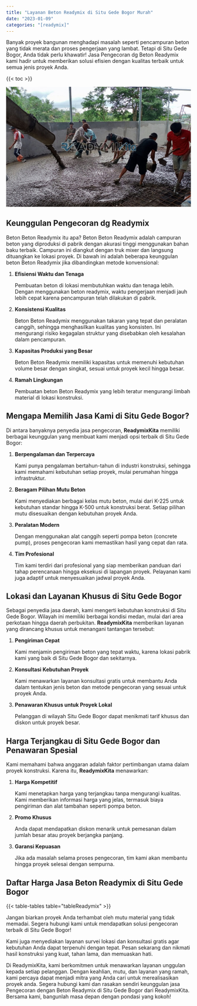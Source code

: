 ```yaml
---
title: "Layanan Beton Readymix di Situ Gede Bogor Murah"
date: "2023-01-09"
categories: "[readymix]"
---
```


Banyak proyek bangunan menghadapi masalah seperti pencampuran beton yang tidak merata dan proses pengerjaan yang lambat. Tetapi di Situ Gede Bogor, Anda tidak perlu khawatir! Jasa Pengecoran dg Beton Readymix kami hadir untuk memberikan solusi efisien dengan kualitas terbaik untuk semua jenis proyek Anda.

{{< toc >}}

![Layanan Beton Readymix di Situ Gede Bogor Murah](/images/readymix/cor-readymix-07.jpg)

## Keunggulan Pengecoran dg Readymix

Beton Beton Readymix itu apa? Beton Beton Readymix adalah campuran beton yang diproduksi di pabrik dengan akurasi tinggi menggunakan bahan baku terbaik. Campuran ini diangkut dengan truk mixer dan langsung dituangkan ke lokasi proyek. Di bawah ini adalah beberapa keunggulan beton Beton Readymix jika dibandingkan metode konvensional:

1. **Efisiensi Waktu dan Tenaga**

   Pembuatan beton di lokasi membutuhkan waktu dan tenaga lebih. Dengan menggunakan beton readymix, waktu pengerjaan menjadi jauh lebih cepat karena pencampuran telah dilakukan di pabrik.

2. **Konsistensi Kualitas**

   Beton Beton Readymix menggunakan takaran yang tepat dan peralatan canggih, sehingga menghasilkan kualitas yang konsisten. Ini mengurangi risiko kegagalan struktur yang disebabkan oleh kesalahan dalam pencampuran.

3. **Kapasitas Produksi yang Besar**

   Beton Beton Readymix memiliki kapasitas untuk memenuhi kebutuhan volume besar dengan singkat, sesuai untuk proyek kecil hingga besar.

4. **Ramah Lingkungan**

   Pembuatan beton Beton Readymix yang lebih teratur mengurangi limbah material di lokasi konstruksi.

## Mengapa Memilih Jasa Kami di Situ Gede Bogor?

Di antara banyaknya penyedia jasa pengecoran, **ReadymixKita** memiliki berbagai keunggulan yang membuat kami menjadi opsi terbaik di Situ Gede Bogor:

1. **Berpengalaman dan Terpercaya**

   Kami punya pengalaman bertahun-tahun di industri konstruksi, sehingga kami memahami kebutuhan setiap proyek, mulai perumahan hingga infrastruktur.

2. **Beragam Pilihan Mutu Beton**

   Kami menyediakan berbagai kelas mutu beton, mulai dari K-225 untuk kebutuhan standar hingga K-500 untuk konstruksi berat. Setiap pilihan mutu disesuaikan dengan kebutuhan proyek Anda.

3. **Peralatan Modern**

   Dengan menggunakan alat canggih seperti pompa beton (concrete pump), proses pengecoran kami memastikan hasil yang cepat dan rata.

4. **Tim Profesional**

   Tim kami terdiri dari profesional yang siap memberikan panduan dari tahap perencanaan hingga eksekusi di lapangan proyek. Pelayanan kami juga adaptif untuk menyesuaikan jadwal proyek Anda.

## Lokasi dan Layanan Khusus di Situ Gede Bogor

Sebagai penyedia jasa daerah, kami mengerti kebutuhan konstruksi di Situ Gede Bogor. Wilayah ini memiliki berbagai kondisi medan, mulai dari area perkotaan hingga daerah perbukitan. **ReadymixKita** memberikan layanan yang dirancang khusus untuk menangani tantangan tersebut:

1. **Pengiriman Cepat**

   Kami menjamin pengiriman beton yang tepat waktu, karena lokasi pabrik kami yang baik di Situ Gede Bogor dan sekitarnya.

2. **Konsultasi Kebutuhan Proyek**

   Kami menawarkan layanan konsultasi gratis untuk membantu Anda dalam tentukan jenis beton dan metode pengecoran yang sesuai untuk proyek Anda.

3. **Penawaran Khusus untuk Proyek Lokal**

   Pelanggan di wilayah Situ Gede Bogor dapat menikmati tarif khusus dan diskon untuk proyek besar.

## Harga Terjangkau di Situ Gede Bogor dan Penawaran Spesial

Kami memahami bahwa anggaran adalah faktor pertimbangan utama dalam proyek konstruksi. Karena itu, **ReadymixKita** menawarkan:

1. **Harga Kompetitif**

   Kami menetapkan harga yang terjangkau tanpa mengurangi kualitas. Kami memberikan informasi harga yang jelas, termasuk biaya pengiriman dan alat tambahan seperti pompa beton.

2. **Promo Khusus**

   Anda dapat mendapatkan diskon menarik untuk pemesanan dalam jumlah besar atau proyek berjangka panjang.

3. **Garansi Kepuasan**

   Jika ada masalah selama proses pengecoran, tim kami akan membantu hingga proyek selesai dengan sempurna.

## Daftar Harga Jasa Beton Readymix di Situ Gede Bogor

{{< table-tables table="tableReadymix" >}}

Jangan biarkan proyek Anda terhambat oleh mutu material yang tidak memadai. Segera hubungi kami untuk mendapatkan solusi pengecoran terbaik di Situ Gede Bogor!

Kami juga menyediakan layanan survei lokasi dan konsultasi gratis agar kebutuhan Anda dapat terpenuhi dengan tepat. Pesan sekarang dan nikmati hasil konstruksi yang kuat, tahan lama, dan memuaskan hati.

Di ReadymixKita, kami berkomitmen untuk menawarkan layanan unggulan kepada setiap pelanggan. Dengan keahlian, mutu, dan layanan yang ramah, kami percaya dapat menjadi mitra yang Anda cari untuk merealisasikan proyek anda. Segera hubungi kami dan rasakan sendiri keunggulan jasa Pengecoran dengan Beton Readymix di Situ Gede Bogor dari ReadymixKita. Bersama kami, bangunlah masa depan dengan pondasi yang kokoh!
